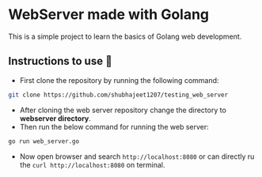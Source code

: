 # WebServer made with Golang

This is a simple project to learn the basics of Golang web development.

## Instructions to use 📝

- First clone the repository by running the following command:

```sh
git clone https://github.com/shubhajeet1207/testing_web_server
```

- After cloning the web server repository change the directory to **webserver directory**.
- Then run the below command for running the web server:

``` sh
go run web_server.go
```

- Now open browser and search `http://localhost:8080` or can directly ru the `curl http://localhost:8080` on terminal.